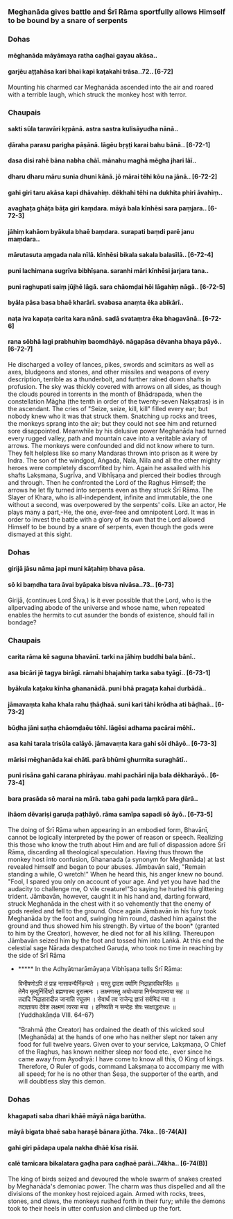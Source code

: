 ### Meghanāda gives battle and Śrī Rāma sportfully allows Himself to be bound by a snare of serpents

### Dohas

#### mēghanāda māyāmaya ratha caḍhai gayau akāsa..
#### garjēu aṭṭahāsa kari bhai kapi kaṭakahi trāsa..72.. [6-72]

Mounting his charmed car Meghanāda ascended into the air and roared with a terrible laugh, which struck the monkey host with terror.

### Chaupais

#### sakti sūla taravāri kṛpānā. astra sastra kulisāyudha nānā..
#### ḍāraha parasu parigha pāṣānā. lāgēu bṛṣṭi karai bahu bānā.. [6-72-1]
#### dasa disi rahē bāna nabha chāī. mānahu maghā mēgha jhari lāī..
#### dharu dharu māru sunia dhuni kānā. jō mārai tēhi kōu na jānā.. [6-72-2]
#### gahi giri taru akāsa kapi dhāvahiṃ. dēkhahi tēhi na dukhita phiri āvahiṃ..
#### avaghaṭa ghāṭa bāṭa giri kaṃdara. māyā bala kīnhēsi sara paṃjara.. [6-72-3]
#### jāhiṃ kahāom byākula bhaē baṃdara. surapati baṃdi parē janu maṃdara..
#### mārutasuta aṃgada nala nīlā. kīnhēsi bikala sakala balasīlā.. [6-72-4]
#### puni lachimana sugrīva bibhīṣana. saranhi māri kīnhēsi jarjara tana..
#### puni raghupati saiṃ jūjhē lāgā. sara chāomḍai hōi lāgahiṃ nāgā.. [6-72-5]
#### byāla pāsa basa bhaē kharārī. svabasa anaṃta ēka abikārī..
#### naṭa iva kapaṭa carita kara nānā. sadā svataṃtra ēka bhagavānā.. [6-72-6]
#### rana sōbhā lagi prabhuhiṃ baomdhāyō. nāgapāsa dēvanha bhaya pāyō.. [6-72-7]

He discharged a volley of lances, pikes, swords and scimitars as well as axes, bludgeons and stones, and other missiles and weapons of every description, terrible as a thunderbolt, and further rained down shafts in profusion. The sky was thickly covered with arrows on all sides, as though the clouds poured in torrents in the month of Bhādrapada, when the constellation Māgha (the tenth in order of the twenty-seven Nakṣatras) is in the ascendant. The cries of "Seize, seize, kill, kill" filled every ear; but nobody knew who it was that struck them. Snatching up rocks and trees, the monkeys sprang into the air; but they could not see him and returned sore disappointed. Meanwhile by his delusive power Meghanāda had turned every rugged valley, path and mountain cave into a veritable aviary of arrows. The monkeys were confounded and did not know where to turn. They felt helpless like so many Mandaras thrown into prison as it were by Indra. The son of the windgod, Aṅgada, Nala, Nīla and all the other mighty heroes were completely discomfited by him. Again he assailed with his shafts Lakṣmaṇa, Sugrīva, and Vibhīṣaṇa and pierced their bodies through and through. Then he confronted the Lord of the Raghus Himself; the arrows he let fly turned into serpents even as they struck Śrī Rāma. The Slayer of Khara, who is all-independent, infinite and immutable, the one without a second, was overpowered by the serpents' coils. Like an actor, He plays many a part,-He, the one, ever-free and omnipotent Lord. It was in order to invest the battle with a glory of its own that the Lord allowed Himself to be bound by a snare of serpents, even though the gods were dismayed at this sight.

### Dohas

#### girijā jāsu nāma japi muni kāṭahiṃ bhava pāsa.
#### sō ki baṃdha tara āvai byāpaka bisva nivāsa..73.. [6-73]

Girijā, (continues Lord Śiva,) is it ever possible that the Lord, who is the allpervading abode of the universe and whose name, when repeated enables the hermits to cut asunder the bonds of existence, should fall in bondage?

### Chaupais

#### carita rāma kē saguna bhavānī. tarki na jāhiṃ buddhi bala bānī..
#### asa bicāri jē tagya birāgī. rāmahi bhajahiṃ tarka saba tyāgī.. [6-73-1]
#### byākula kaṭaku kīnha ghananādā. puni bhā pragaṭa kahai durbādā..
#### jāmavaṃta kaha khala rahu ṭhāḍhaā. suni kari tāhi krōdha ati bāḍhaā.. [6-73-2]
#### būḍha jāni saṭha chāomḍaēu tōhī. lāgēsi adhama pacārai mōhī..
#### asa kahi tarala trisūla calāyō. jāmavaṃta kara gahi sōi dhāyō.. [6-73-3]
#### mārisi mēghanāda kai chātī. parā bhūmi ghurmita suraghātī..
#### puni risāna gahi carana phirāyau. mahi pachāri nija bala dēkharāyō.. [6-73-4]
#### bara prasāda sō marai na mārā. taba gahi pada laṃkā para ḍārā..
#### ihāom dēvariṣi garuḍa paṭhāyō. rāma samīpa sapadi sō āyō.. [6-73-5]

The doing of Śrī Rāma when appearing in an embodied form, Bhavānī, cannot be logically interpreted by the power of reason or speech. Realizing this those who know the truth about Him and are full of dispassion adore Śrī Rāma, discarding all theological speculation. Having thus thrown the monkey host into confusion, Ghananada (a synonym for Meghanāda) at last revealed himself and began to pour abuses. Jāmbavān said, "Remain standing a while, O wretch!" When he heard this, his anger knew no bound. "Fool, I spared you only on account of your age. And yet you have had the audacity to challenge me, O vile creature!"So saying he hurled his glittering trident. Jāmbavān, however, caught it in his hand and, darting forward, struck Meghanāda in the chest with it so vehemently that the enemy of gods reeled and fell to the ground. Once again Jāmbavān in his fury took Meghanāda by the foot and, swinging him round, dashed him against the ground and thus showed him his strength. By virtue of the boon* (granted to him by the Creator), however, he died not for all his killing. Thereupon Jāmbavān seized him by the foot and tossed him into Laṅkā. At this end the celestial sage Nārada despatched Garuḍa, who took no time in reaching by the side of Śrī Rāma

- ***** In the Adhyātmarāmāyaṇa Vibhīṣaṇa tells Śrī Rāma: <br><br> विभीषणोऽपि तं प्राह नासावन्यैर्निहन्यते । यस्तु द्वादश वर्षाणि निद्राहारविवर्जितः ॥ <br> तेनैव मृत्युर्निर्दिष्टो ब्रह्मणास्य दुरात्मनः । लक्ष्मणस्तु अयोध्याया निर्गम्यायात्त्वया सह ॥ <br> तदादि निद्राहारादीन्न जानाति रघूत्तम । सेवार्थं तव राजेन्द्र ज्ञातं सर्वमिदं मया ॥ <br> तदाज्ञापय देवेश लक्ष्मणं त्वरया मया । हनिष्यति न सन्देहः शेषः साक्षाद्धराधरः ॥ <br> (Yuddhakāṇḍa VIII. 64-67) <br><br> "Brahmā (the Creator) has ordained the death of this wicked soul (Meghanāda) at the hands of one who has neither slept nor taken any food for full twelve years. Given over to your service, Lakṣmaṇa, O Chief of the Raghus, has known neither sleep nor food etc., ever since he came away from Ayodhyā: I have come to know all this, O King of kings. Therefore, O Ruler of gods, command Lakṣmaṇa to accompany me with all speed; for he is no other than Śeṣa, the supporter of the earth, and will doubtless slay this demon.

### Dohas

#### khagapati saba dhari khāē māyā nāga barūtha.
#### māyā bigata bhaē saba haraṣē bānara jūtha. 74ka.. [6-74(A)]
#### gahi giri pādapa upala nakha dhāē kīsa risāi.
#### calē tamīcara bikalatara gaḍha para caḍhaē parāi..74kha.. [6-74(B)]

The king of birds seized and devoured the whole swarm of snakes created by Meghanāda's demoniac power. The charm was thus dispelled and all the divisions of the monkey host rejoiced again. Armed with rocks, trees, stones, and claws, the monkeys rushed forth in their fury; while the demons took to their heels in utter confusion and climbed up the fort.
